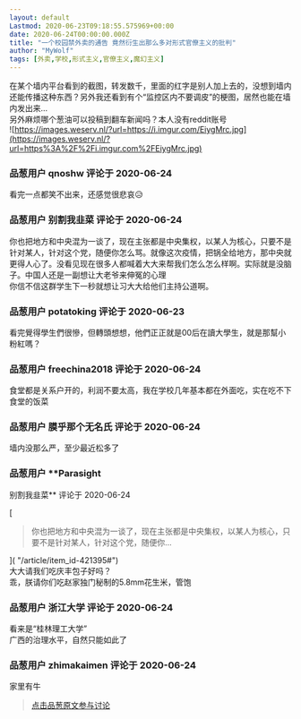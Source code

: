 ```yaml
---
layout: default
Lastmod: 2020-06-23T09:18:55.575969+00:00
date: 2020-06-24T00:00:00.000Z
title: "一个校园禁外卖的通告 竟然衍生出那么多对形式官僚主义的批判"
author: "MyWolf"
tags: [外卖,学校,形式主义,官僚主义,魔幻主义]
---
```


在某个墙内平台看到的截图，转发数千，里面的红字是别人加上去的，没想到墙内还能传播这种东西？另外我还看到有个“监控区内不要调皮”的梗图，居然也能在墙内发出来...  
另外麻烦哪个葱油可以投稿到翻车新闻吗？本人没有reddit账号  
![https://images.weserv.nl/?url=https://i.imgur.com/EiygMrc.jpg](https://images.weserv.nl/?url=https%3A%2F%2Fi.imgur.com%2FEiygMrc.jpg)

            
### 品葱用户 **qnoshw** 评论于 2020-06-24
        
看完一点都笑不出来，还感觉很悲哀😥
        


            
### 品葱用户 **别割我韭菜** 评论于 2020-06-24
        
你也把地方和中央混为一谈了，现在主张都是中央集权，以某人为核心，只要不是针对某人，针对这个党，随便你怎么骂。就像这次疫情，把锅全给地方，那中央就更得人心了。没看见现在很多人都喊着大大来帮我们怎么怎么样啊。实际就是没脑子。中国人还是一副想让大老爷来伸冤的心理  
你信不信这群学生下一秒就想让习大大给他们主持公道啊。
        


            
### 品葱用户 **potatoking** 评论于 2020-06-23
        
看完覺得學生們很慘，但轉頭想想，他們正正就是00后在讀大學生，就是那幫小粉紅嗎？
        


            
### 品葱用户 **freechina2018** 评论于 2020-06-24
        
食堂都是关系户开的，利润不要太高，我在学校几年基本都在外面吃，实在吃不下食堂的饭菜
        


            
### 品葱用户 **膜乎那个无名氏** 评论于 2020-06-24
        
墙内没那么严，至少最近松多了
        


            
### 品葱用户 **Parasight 
别割我韭菜** 评论于 2020-06-24
        
[

> 你也把地方和中央混为一谈了，现在主张都是中央集权，以某人为核心，只要不是针对某人，针对这个党，随便你...

]( "/article/item_id-421395#")  
大大请我们吃庆丰包子好吗？  
乖，朕请你们吃赵家独门秘制的5.8mm花生米，管饱
        


            
### 品葱用户 **浙江大学** 评论于 2020-06-24
        
看来是“桂林理工大学”  
广西的治理水平，自然只能如此了
        


            
### 品葱用户 **zhimakaimen** 评论于 2020-06-24
        
家里有牛
        






> [点击品葱原文参与讨论](https://pincong.rocks/article/id-20763__sort_key-agree_count__sort-DESC)


